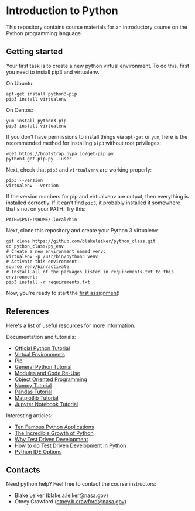 
# Introduction to Python 

This repository contains course materials for an introductory course on the Python programming language. 

## Getting started

Your first task is to create a new python virtual environment. To do this, first you need to install pip3 and virtualenv.

On Ubuntu:

```shell
apt-get install python3-pip
pip3 install virtualenv
```

On Centos:

```shell
yum install python3-pip
pip3 install virtualenv
```

If you don't have permissions to install things via `apt-get` or `yum`, here is the recommended method for installing `pip3` without root privileges:

```shell
wget https://bootstrap.pypa.io/get-pip.py
python3 get-pip.py --user
```

Next, check that `pip3` and `virtualvenv` are working properly:

```shell
pip3 --version
virtualenv --version
```

If the version numbers for pip and virtualvenv are output, then everything is installed correctly. If it can't find `pip3`, it probably installed it somewhere that's not on your PATH. Try this:

```shell
PATH=$PATH:$HOME/.local/bin
```

Next, clone this repository and create your Python 3 virtualenv.

```shell
git clone https://github.com/blakeleiker/python_class.git
cd python_class/py_env
# Create a new environment named venv:
virtualenv -p /usr/bin/python3 venv
# Activate this environment:
source venv/bin/activate
# Install all of the packages listed in requirements.txt to this environment:
pip3 install -r requirements.txt
```

Now, you're ready to start the [first assignment](modules/Assignment1)!

## References
Here's a list of useful resources for more information.

Documentation and tutorials:

- [Official Python Tutorial](https://docs.python.org/3/tutorial/)
- [Virtual Environments](https://virtualenv.pypa.io)
- [Pip](https://pypi.org/project/pip/)
- [General Python Tutorial](http://www.scipy-lectures.org/intro/language/python_language.html)
- [Modules and Code Re-Use](http://www.scipy-lectures.org/intro/language/reusing_code.html)
- [Object Oriented Programming](http://www.scipy-lectures.org/intro/language/oop.html)
- [Numpy Tutorial](https://numpy.org/doc/stable/)
- [Pandas Tutorial](https://pandas.pydata.org/docs/getting_started/index.html)
- [Matplotlib Tutorial](https://matplotlib.org/stable/tutorials/index.html)
- [Jupyter Notebook Tutorial](https://www.youtube.com/watch?v=dQw4w9WgXcQ)

Interesting articles:

- [Ten Famous Python Applications](http://www.hartmannsoftware.com/Blog/Articles_from_Software_Fans/Most-Famous-Software-Programs-Written-in-Python)
- [The Incredible Growth of Python](https://stackoverflow.blog/2017/09/06/incredible-growth-python/)
- [Why Test Driven Development](https://medium.com/@gondy/the-importance-of-test-driven-development-f80b0d02edd8)
- [How to do Test Driven Development in Python](https://code.tutsplus.com/tutorials/beginning-test-driven-development-in-python--net-30137)
- [Python IDE Options](http://www.it4nextgen.com/7-best-ides-for-python-programming-in-2018/)

## Contacts

Need python help? Feel free to contact the course instructors: 

- Blake Leiker (blake.a.leiker@nasa.gov)
- Otney Crawford (otney.b.crawford@nasa.gov)
